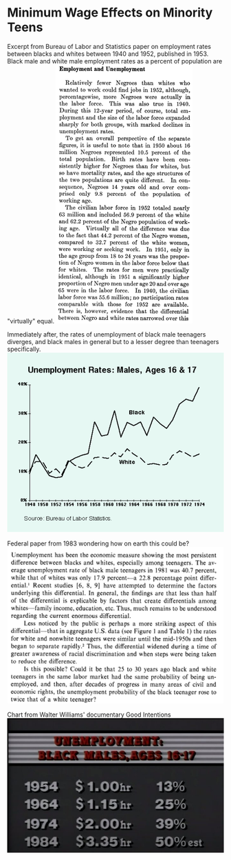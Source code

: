 # Minimum Wage Effects on Minority Teens

Excerpt from Bureau of Labor and Statistics paper on employment rates
between blacks and whites between 1940 and 1952, published in 1953.
Black male and white male employment rates as a percent of population
are "virtually" equal.
![](image2.png)

Immediately after, the rates of unemployment of black male teenagers
diverges, and black males in general but to a lesser degree than
teenagers specifically.
![](rates.png)

Federal paper from 1983 wondering how on earth this could be?
![](possible.png)

Chart from Walter Williams' documentary Good Intentions
![](min_wage.png)
